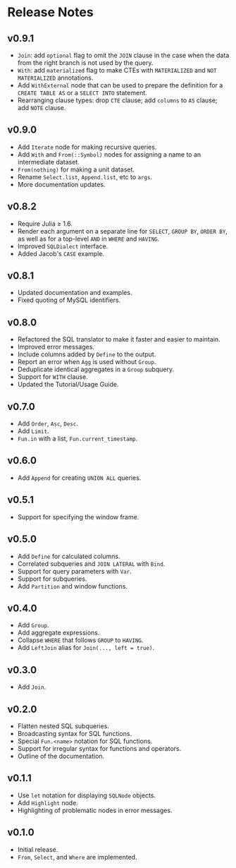 # Release Notes


## v0.9.1

* `Join`: add `optional` flag to omit the `JOIN` clause in the case when
  the data from the right branch is not used by the query.
* `With`: add `materialized` flag to make CTEs with `MATERIALIZED` and
  `NOT MATERIALIZED` annotations.
* Add `WithExternal` node that can be used to prepare the definition for
  a `CREATE TABLE AS` or a `SELECT INTO` statement.
* Rearranging clause types: drop `CTE` clause; add `columns` to `AS` clause;
  add `NOTE` clause.


## v0.9.0

* Add `Iterate` node for making recursive queries.
* Add `With` and `From(::Symbol)` nodes for assigning a name to an intermediate
  dataset.
* `From(nothing)` for making a unit dataset.
* Rename `Select.list`, `Append.list`, etc to `args`.
* More documentation updates.


## v0.8.2

* Require Julia ≥ 1.6.
* Render each argument on a separate line for `SELECT`, `GROUP BY`, `ORDER BY`,
  as well as for a top-level `AND` in `WHERE` and `HAVING`.
* Improved `SQLDialect` interface.
* Added Jacob's `CASE` example.


## v0.8.1

* Updated documentation and examples.
* Fixed quoting of MySQL identifiers.


## v0.8.0

* Refactored the SQL translator to make it faster and easier to maintain.
* Improved error messages.
* Include columns added by `Define` to the output.
* Report an error when `Agg` is used without `Group`.
* Deduplicate identical aggregates in a `Group` subquery.
* Support for `WITH` clause.
* Updated the Tutorial/Usage Guide.


## v0.7.0

- Add `Order`, `Asc`, `Desc`.
- Add `Limit`.
- `Fun.in` with a list, `Fun.current_timestamp`.


## v0.6.0

- Add `Append` for creating `UNION ALL` queries.


## v0.5.1

- Support for specifying the window frame.


## v0.5.0

- Add `Define` for calculated columns.
- Correlated subqueries and `JOIN LATERAL` with `Bind`.
- Support for query parameters with `Var`.
- Support for subqueries.
- Add `Partition` and window functions.


## v0.4.0

- Add `Group`.
- Add aggregate expressions.
- Collapse `WHERE` that follows `GROUP` to `HAVING`.
- Add `LeftJoin` alias for `Join(..., left = true)`.


## v0.3.0

-  Add `Join`.


## v0.2.0

- Flatten nested SQL subqueries.
- Broadcasting syntax for SQL functions.
- Special `Fun.<name>` notation for SQL functions.
- Support for irregular syntax for functions and operators.
- Outline of the documentation.


## v0.1.1

- Use `let` notation for displaying `SQLNode` objects.
- Add `Highlight` node.
- Highlighting of problematic nodes in error messages.


## v0.1.0

- Initial release.
- `From`, `Select`, and `Where` are implemented.

